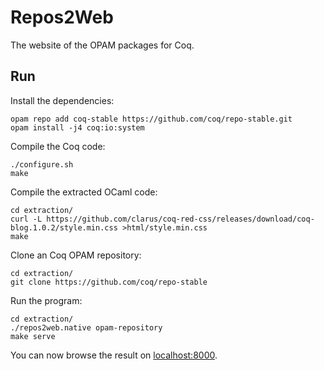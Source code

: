 # Repos2Web
The website of the OPAM packages for Coq.

## Run
Install the dependencies:

    opam repo add coq-stable https://github.com/coq/repo-stable.git
    opam install -j4 coq:io:system

Compile the Coq code:

    ./configure.sh
    make

Compile the extracted OCaml code:

    cd extraction/
    curl -L https://github.com/clarus/coq-red-css/releases/download/coq-blog.1.0.2/style.min.css >html/style.min.css
    make

Clone an Coq OPAM repository:

    cd extraction/
    git clone https://github.com/coq/repo-stable

Run the program:

    cd extraction/
    ./repos2web.native opam-repository
    make serve

You can now browse the result on [localhost:8000](http://localhost:8000/).
